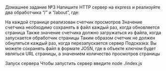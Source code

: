 Домашнее задание №3
Напишите HTTP сервер на express и реализуйте два обработчика “/” и “/about”, где:

На каждой странице реализован счетчик просмотров
Значение счетчика необходимо сохранять в файл каждый раз, когда обновляется страница
Также значение счетчика должно загружаться из файла, когда запускается обработчик страницы
Таким образом счетчик не должен обнуляться каждый раз, когда перезапускается сервер
Подсказка: Вы можете сохранять файл в формате JOSN, где в объекте ключом будет являться URL страницы, а значением количество просмотров страницы

Запуск сервера
Чтобы запустить сервер введите node ./index.js
